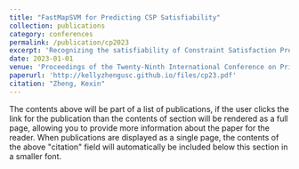 ```yaml
---
title: "FastMapSVM for Predicting CSP Satisfiability"
collection: publications
category: conferences
permalink: /publication/cp2023
excerpt: 'Recognizing the satisfiability of Constraint Satisfaction Problems (CSPs) is NP-hard. Although several Machine Learning (ML) approaches have attempted this task by casting it as a binary classification problem, they have had only limited success for a variety of challenging reasons. First, the NP-hardness of the task does not make it amenable to straightforward approaches. Second, CSPs come in various forms and sizes while many ML algorithms impose the same form and size on their training and test instances. Third, the representation of a CSP instance is not unique since the variables and their domain values are unordered. In this paper, we propose FastMapSVM, a recently developed ML framework that leverages a distance function between pairs of objects. We define a novel distance function between two CSP instances using maxflow computations. This distance function is well defined for CSPs of different sizes. It is also invariant to the ordering on the variables and their domain values. Therefore, our framework has broader applicability compared to other approaches. We discuss various representational and combinatorial advantages of FastMapSVM. Through experiments, we also show that it outperforms other state-of-the-art ML approaches.'
date: 2023-01-01
venue: 'Proceedings of the Twenty-Ninth International Conference on Principles and Practice of Constraint Programming (CP-2023)'
paperurl: 'http://kellyzhengusc.github.io/files/cp23.pdf'
citation: "Zheng, Kexin"
---
```

The contents above will be part of a list of publications, if the user clicks the link for the publication than the contents of section will be rendered as a full page, allowing you to provide more information about the paper for the reader. When publications are displayed as a single page, the contents of the above "citation" field will automatically be included below this section in a smaller font.
